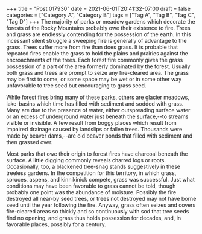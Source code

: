 +++
title = "Post 017930"
date = 2021-06-01T20:41:32-07:00
draft = false
categories = ["Category A", "Category B"]
tags = ["Tag A", "Tag B", "Tag C", "Tag D"]
+++
The majority of parks or meadow gardens which decorate the forests of the Rocky Mountains probably owe their existence to fire. Trees and grass are endlessly contending for the possession of the earth. In this incessant silent struggle a sweeping fire is generally of advantage to the grass. Trees suffer more from fire than does grass. It is probable that repeated fires enable the grass to hold the plains and prairies against the encroachments of the trees. Each forest fire commonly gives the grass possession of a part of the area formerly dominated by the forest. Usually both grass and trees are prompt to seize any fire-cleared area. The grass may be first to come, or some space may be wet or in some other way unfavorable to tree seed but encouraging to grass seed.

While forest fires bring many of these parks, others are glacier meadows, lake-basins which time has filled with sediment and sodded with grass. Many are due to the presence of water, either outspreading surface water or an excess of underground water just beneath the surface,--to streams visible or invisible. A few result from boggy places which result from impaired drainage caused by landslips or fallen trees. Thousands were made by beaver dams,--are old beaver ponds that filled with sediment and then grassed over.

Most parks that owe their origin to forest fires have charcoal beneath the surface. A little digging commonly reveals charred logs or roots. Occasionally, too, a blackened tree-snag stands suggestively in these treeless gardens. In the competition for this territory, in which grass, spruces, aspens, and kinnikinick compete, grass was successful. Just what conditions may have been favorable to grass cannot be told, though probably one point was the abundance of moisture. Possibly the fire destroyed all near-by seed trees, or trees not destroyed may not have borne seed until the year following the fire. Anyway, grass often seizes and covers fire-cleared areas so thickly and so continuously with sod that tree seeds find no opening, and grass thus holds possession for decades, and, in favorable places, possibly for a century.
